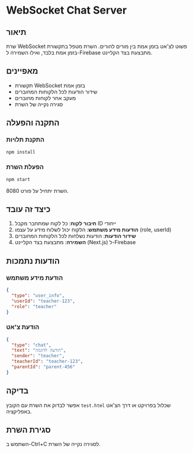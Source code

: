 # WebSocket Chat Server

## תיאור
שרת WebSocket פשוט לצ'אט בזמן אמת בין מורים להורים. השרת מטפל בתקשורת בזמן אמת בלבד, ואילו השמירה ל-Firebase מתבצעת בצד הקליינט.

## מאפיינים
- תקשורת WebSocket בזמן אמת
- שידור הודעות לכל הלקוחות המחוברים
- מעקב אחר לקוחות מחוברים
- סגירה נקייה של השרת

## התקנה והפעלה

### התקנת תלויות
```bash
npm install
```

### הפעלת השרת
```bash
npm start
```

השרת יתחיל על פורט 8080.

## כיצד זה עובד

1. **חיבור לקוח**: כל לקוח שמתחבר מקבל ID ייחודי
2. **הודעות מידע משתמש**: הלקוח יכול לשלוח מידע על עצמו (role, userId)
3. **שידור הודעות**: הודעות נשלחות לכל הלקוחות המחוברים
4. **השמירה**: מתבצעת בצד הקליינט (Next.js) ל-Firebase

## הודעות נתמכות

### הודעת מידע משתמש
```json
{
  "type": "user_info",
  "userId": "teacher-123",
  "role": "teacher"
}
```

### הודעת צ'אט
```json
{
  "type": "chat",
  "text": "הודעה לדוגמה",
  "sender": "teacher",
  "teacherId": "teacher-123",
  "parentId": "parent-456"
}
```

## בדיקה
אפשר לבדוק את השרת עם הקובץ `test.html` שכלול בפרויקט או דרך הצ'אט באפליקציה.

## סגירת השרת
השתמש ב-Ctrl+C לסגירה נקייה של השרת. 